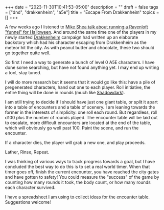 +++
date = "2023-11-30T10:41:53-05:00"
description = ""
draft = false
tags = ["dnd", "drakkenheim", "a5e"]
title = "Escape From Drakkenheim"
topics = []
+++

A few weeks ago I listened to [Mike Shea talk about running a Ravenloft "funnel" for Halloween](https://slyflourish.podbean.com/e/run-i6-ravenloft-with-shadowdark/).  And around the same time one of the players in my newly started [Drakkenheim](https://ghostfiregaming.com/dungeons-of-drakkenheim/) campaign had written up an elaborate backstory which had his character escaping from Drakkenheim as the meteor hit the city.  As with peanut butter and chocolate, these two should go together quite well.

So first I need a way to generate a bunch of level 0 A5E characters.  I have done some searching, but have not found anything yet.  I may end up writing a tool, stay tuned.

I will do more research but it seems that it would go like this: have a pile of pregenerated characters, hand out one to each player.  Roll initiative, the entire thing will be done in rounds (much like [Shadowdark](https://www.thearcanelibrary.com/pages/shadowdark)).

I am still trying to decide if I should have just one giant table, or split it apart into a table of encounters and a table of scenery.  I am leaning towards the former in the interests of simplicity:  one roll each round.
But regardless, roll d100 plus the number of rounds played.  The encounter table will be laid out to escalate, more difficult encounters are located at the end of the table, which will obviously go well past 100.  Paint the scene, and run the encounter.

If a character dies, the player will grab a new one, and play proceeds.

Lather, Rinse, Repeat.

I was thinking of various ways to track progress towards a goal, but I have concluded the best way to do this is to set a real world timer.  When that timer goes off, finish the current encounter, you have reached the city gates and have gotten to safety!  You could measure the "success" of the game by counting how many rounds it took, the body count, or how many rounds each character survived.

I have a [spreadsheet I am using to collect ideas for the encounter table](https://docs.google.com/spreadsheets/d/1wlODX1LV9y881imJHsi8ff-Fqz61xTRgdVycxrCRcSo/edit?usp=sharing).  Suggestions welcome!


